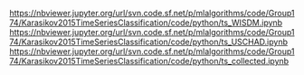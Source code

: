 <https://nbviewer.jupyter.org/url/svn.code.sf.net/p/mlalgorithms/code/Group174/Karasikov2015TimeSeriesClassification/code/python/ts_WISDM.ipynb><br>
<https://nbviewer.jupyter.org/url/svn.code.sf.net/p/mlalgorithms/code/Group174/Karasikov2015TimeSeriesClassification/code/python/ts_USCHAD.ipynb><br>
<https://nbviewer.jupyter.org/url/svn.code.sf.net/p/mlalgorithms/code/Group174/Karasikov2015TimeSeriesClassification/code/python/ts_collected.ipynb><br>